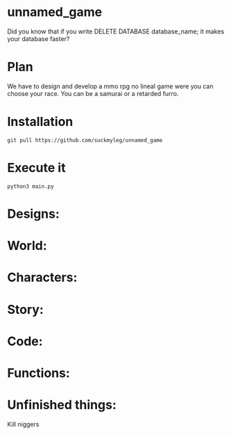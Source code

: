 # unnamed_game
Did you know that if you write DELETE DATABASE database_name; it makes your database faster?


# Plan
We have to design and develop a mmo rpg no lineal game were you can choose your race.
You can be a samurai or a retarded furro.

# Installation
```
git pull https://github.com/suckmyleg/unnamed_game
```

# Execute it
```
python3 main.py
```

# Designs:

  # World:
 
  # Characters:
 
  # Story:

# Code:
  # Functions:
  
  # Unfinished things:
  Kill niggers